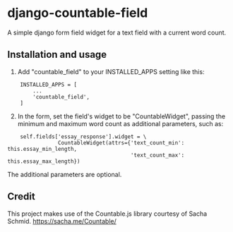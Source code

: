 # django-countable-field
A simple django form field widget for a text field with a current word count.

## Installation and usage
1. Add "countable_field" to your INSTALLED_APPS setting like this:
```
    INSTALLED_APPS = [
        ...
        'countable_field',
    ]
```
2. In the form, set the field's widget to be "CountableWidget", passing
the minimum and maximum word count as additional parameters, such as:
```
    self.fields['essay_response'].widget = \
                CountableWidget(attrs={'text_count_min': this.essay_min_length,
                                       'text_count_max': this.essay_max_length})
```
The additional parameters are optional.

## Credit
This project makes use of the Countable.js library courtesy of Sacha Schmid. https://sacha.me/Countable/
